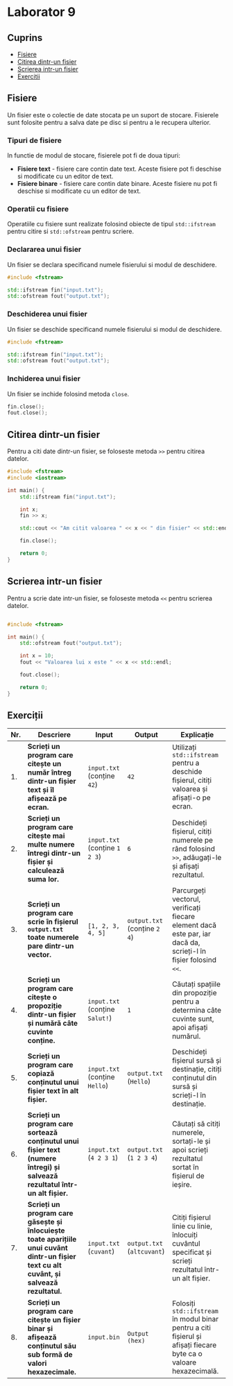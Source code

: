 # Laborator 9

## Cuprins

- [Fisiere](#fisiere)
- [Citirea dintr-un fisier](#citirea-dintr-un-fisier)
- [Scrierea intr-un fisier](#scrierea-intr-un-fisier)
- [Exercitii](#exercitii)

## Fisiere

Un fisier este o colectie de date stocata pe un suport de stocare. Fisierele sunt folosite pentru a salva date pe disc si pentru a le recupera ulterior.

### Tipuri de fisiere

In functie de modul de stocare, fisierele pot fi de doua tipuri:

- **Fisiere text** - fisiere care contin date text. Aceste fisiere pot fi deschise si modificate cu un editor de text.
- **Fisiere binare** - fisiere care contin date binare. Aceste fisiere nu pot fi deschise si modificate cu un editor de text.

### Operatii cu fisiere

Operatiile cu fisiere sunt realizate folosind obiecte de tipul `std::ifstream` pentru citire si `std::ofstream` pentru scriere.

### Declararea unui fisier

Un fisier se declara specificand numele fisierului si modul de deschidere.

```cpp
#include <fstream>

std::ifstream fin("input.txt");
std::ofstream fout("output.txt");
```

### Deschiderea unui fisier

Un fisier se deschide specificand numele fisierului si modul de deschidere.

```cpp
#include <fstream>

std::ifstream fin("input.txt");
std::ofstream fout("output.txt");
```

### Inchiderea unui fisier

Un fisier se inchide folosind metoda `close`.

```cpp
fin.close();
fout.close();
```

## Citirea dintr-un fisier

Pentru a citi date dintr-un fisier, se foloseste metoda `>>` pentru citirea datelor.

```cpp
#include <fstream>
#include <iostream>

int main() {
    std::ifstream fin("input.txt");

    int x;
    fin >> x;

    std::cout << "Am citit valoarea " << x << " din fisier" << std::endl;

    fin.close();

    return 0;
}
```

## Scrierea intr-un fisier

Pentru a scrie date intr-un fisier, se foloseste metoda `<<` pentru scrierea datelor.

```cpp

#include <fstream>

int main() {
    std::ofstream fout("output.txt");

    int x = 10;
    fout << "Valoarea lui x este " << x << std::endl;

    fout.close();

    return 0;
}
```

## Exerciții

| Nr. | Descriere                                                                                                                                        | Input                          | Output                       | Explicație                                                                                                                                                             |
|-----|--------------------------------------------------------------------------------------------------------------------------------------------------|--------------------------------|------------------------------|------------------------------------------------------------------------------------------------------------------------------------------------------------------------|
| 1.  | **Scrieți un program care citește un număr întreg dintr-un fișier text și îl afișează pe ecran.**                                                 | `input.txt` (conține `42`)     | `42`                         | Utilizați `std::ifstream` pentru a deschide fișierul, citiți valoarea și afișați-o pe ecran.                                                                            |
| 2.  | **Scrieți un program care citește mai multe numere întregi dintr-un fișier și calculează suma lor.**                                              | `input.txt` (conține `1 2 3`)  | `6`                          | Deschideți fișierul, citiți numerele pe rând folosind `>>`, adăugați-le și afișați rezultatul.                                                                          |
| 3.  | **Scrieți un program care scrie în fișierul `output.txt` toate numerele pare dintr-un vector.**                                                   | `[1, 2, 3, 4, 5]`              | `output.txt` (conține `2 4`) | Parcurgeți vectorul, verificați fiecare element dacă este par, iar dacă da, scrieți-l în fișier folosind `<<`.                                                         |
| 4.  | **Scrieți un program care citește o propoziție dintr-un fișier și numără câte cuvinte conține.**                                                  | `input.txt` (conține `Salut!`) | `1`                          | Căutați spațiile din propoziție pentru a determina câte cuvinte sunt, apoi afișați numărul.                                                                            |
| 5.  | **Scrieți un program care copiază conținutul unui fișier text în alt fișier.**                                                                    | `input.txt` (conține `Hello`)  | `output.txt` (`Hello`)       | Deschideți fișierul sursă și destinație, citiți conținutul din sursă și scrieți-l în destinație.                                                                       |
| 6.  | **Scrieți un program care sortează conținutul unui fișier text (numere întregi) și salvează rezultatul într-un alt fișier.**               | `input.txt` (`4 2 3 1`)        | `output.txt` (`1 2 3 4`)     | Căutați să citiți numerele, sortați-le și apoi scrieți rezultatul sortat în fișierul de ieșire.                                                                        |
| 7.  | **Scrieți un program care găsește și înlocuiește toate aparițiile unui cuvânt dintr-un fișier text cu alt cuvânt, și salvează rezultatul.** | `input.txt` (`cuvant`)         | `output.txt` (`altcuvant`)   | Citiți fișierul linie cu linie, înlocuiți cuvântul specificat și scrieți rezultatul într-un alt fișier.                                                               |
| 8.  | **Scrieți un program care citește un fișier binar și afișează conținutul său sub formă de valori hexazecimale.**                        | `input.bin`                    | `Output (hex)`               | Folosiți `std::ifstream` în modul binar pentru a citi fișierul și afișați fiecare byte ca o valoare hexazecimală.                                                      |
